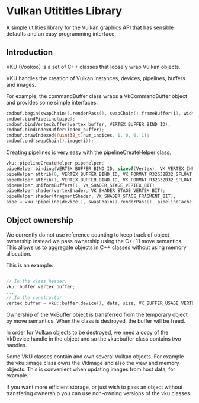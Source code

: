 Vulkan Utititles Library
========================

A simple utilities library for the Vulkan graphics API that
has sensible defaults and an easy programming interface.

Introduction
------------

VKU (Vookoo) is a set of C++ classes that loosely wrap
Vulkan objects.

VKU handles the creation of Vulkan instances, devices, pipelines,
buffers and images.

For example, the commandBuffer class wraps a VkCommandBuffer object
and provides some simple interfaces.

```C++
cmdbuf.begin(swapChain().renderPass(), swapChain().frameBuffer(i), width(), height());
cmdbuf.bindPipeline(pipe);
cmdbuf.bindVertexBuffer(vertex_buffer, VERTEX_BUFFER_BIND_ID);
cmdbuf.bindIndexBuffer(index_buffer);
cmdbuf.drawIndexed((uint32_t)num_indices, 1, 0, 0, 1);
cmdbuf.end(swapChain().image(i));
```

Creating pipelines is very easy with the pipelineCreateHelper class.

```C++
vku::pipelineCreateHelper pipeHelper;
pipeHelper.binding(VERTEX_BUFFER_BIND_ID, sizeof(Vertex), VK_VERTEX_INPUT_RATE_VERTEX);
pipeHelper.attrib(0, VERTEX_BUFFER_BIND_ID, VK_FORMAT_R32G32B32_SFLOAT, 0);
pipeHelper.attrib(1, VERTEX_BUFFER_BIND_ID, VK_FORMAT_R32G32B32_SFLOAT, sizeof(float) * 3);
pipeHelper.uniformBuffers(1, VK_SHADER_STAGE_VERTEX_BIT);
pipeHelper.shader(vertexShader, VK_SHADER_STAGE_VERTEX_BIT);
pipeHelper.shader(fragmentShader, VK_SHADER_STAGE_FRAGMENT_BIT);
pipe = vku::pipeline(device(), swapChain().renderPass(), pipelineCache(), pipeHelper);
```
Object ownership
----------------

We currently do not use reference counting to keep track of object ownership
instead we pass ownership using the C++11 move semantics. This allows us to
aggregate objects in C++ classes without using memory allocation.

This is an example:

```C++

// In the class header.
vku::buffer vertex_buffer;
...
// In the constructor
vertex_buffer = vku::buffer(device(), data, size, VK_BUFFER_USAGE_VERTEX_BUFFER_BIT);

```

Ownership of the VkBuffer object is transferred from the temporary object by move semantics.
When the class is destroyed, the buffer will be freed.

In order for Vulkan objects to be destroyed, we need a copy of the VkDevice handle in
the object and so the vku::buffer class contains two handles.

Some VKU classes contain and own several Vulkan objects. For example the vku::image class
owns the VkImage and also the view and memory objects. This is convenient when updating
images from host data, for example.

If you want more efficient storage, or just wish to pass an object without transfering ownership
you can use non-owning versions of the vku classes.
